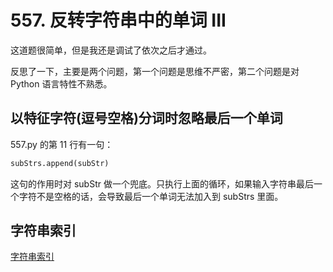 # 557. 反转字符串中的单词 III
这道题很简单，但是我还是调试了依次之后才通过。

反思了一下，主要是两个问题，第一个问题是思维不严密，第二个问题是对 Python 语言特性不熟悉。

## 以特征字符(逗号空格)分词时忽略最后一个单词
557.py 的第 11 行有一句：

```python
subStrs.append(subStr)
```

这句的作用时对 subStr 做一个兜底。只执行上面的循环，如果输入字符串最后一个字符不是空格的话，会导致最后一个单词无法加入到 subStrs 里面。

## 字符串索引
[字符串索引](../Python语言特性/字符串索引.md)

